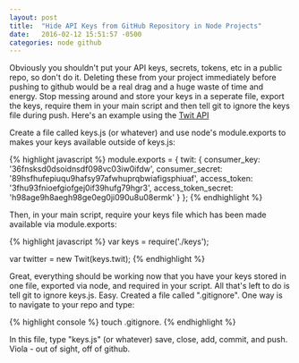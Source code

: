```yaml
---
layout: post
title:  "Hide API Keys from GitHub Repository in Node Projects"
date:   2016-02-12 15:51:57 -0500
categories: node github 
---
```


Obviously you shouldn't put your API keys, secrets, tokens, etc in a public repo, so don't do it.  Deleting these from your project immediately before pushing to github would be a real drag and a huge waste of time and energy. Stop messing around and store your keys in a seperate file, export the keys, require them in your main script and then tell git to ignore the keys file during push.  Here's an example using the [Twit API](https://github.com/ttezel/twit)

Create a file called keys.js (or whatever) and use node's module.exports to makes your keys available outside of keys.js:

{% highlight javascript %}
module.exports = {
	twit: {
	consumer_key: '36fnsksd0dsoidnsdf098vc03iw0ifdw',
	consumer_secret: '89hsfhufepiuqu9hafsy97afwhuprqbwiafigsphiuaf',
	access_token: '3fhu93fnioefgiofgej0if39hufg79hgr3',
	access_token_secret: 'h98age9h8aegh98ge0eg0ji090u8u08ermk'
	}
};
{% endhighlight %}

Then, in your main script, require your keys file which has been made available via module.exports:

{% highlight javascript %}
var keys = require('./keys');

var twitter = new Twit(keys.twit);
{% endhighlight %}

Great, everything should be working now that you have your keys stored in one file, exported via node, and required in your script.  All that's left to do is tell git to ignore keys.js.  Easy.  Created a file called ".gitignore".  One way is to navigate to your repo and type:
	
{% highlight console %}
touch .gitignore.
{% endhighlight %}

In this file, type "keys.js" (or whatever) save, close, add, commit, and push.  Viola - out of sight, off of github.



